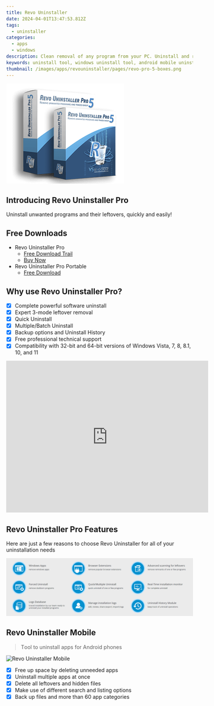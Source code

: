 ```yaml
---
title: Revo Uninstaller
date: 2024-04-01T13:47:53.812Z
tags: 
  - uninstaller
categories: 
  - apps
  - windows
description: Clean removal of any program from your PC. Uninstall and remove programs and software in Windows with Revo Uninstaller Pro easily!
keywords: uninstall tool, windows uninstall tool, android mobile uninstall tool, uninstaller, uninstaller tool, uninstaller software
thumbnail: /images/apps/revouninstaller/pages/revo-pro-5-boxes.png
---
```


![logo box](/images/apps/revouninstaller/pages/revo-pro-5-boxes.png)

## Introducing Revo Uninstaller Pro

Uninstall unwanted programs and their leftovers, quickly and easily!

## Free Downloads

- Revo Uninstaller Pro
  - [Free Download Trail](https://download.revouninstaller.com/download/RevoUninProSetup.exe)
  - [Buy Now](https://store.revouninstaller.com/order/cart.php?PRODS=27889512&QTY=1&AFFILIATE=108875)
- Revo Uninstaller Pro Portable
  - [Free Download](https://store.revouninstaller.com/order/cart.php?PRODS=28472374&QTY=1&AFFILIATE=108875)

## Why use Revo Uninstaller Pro?

- [x] Complete powerful software uninstall
- [x] Expert 3-mode leftover removal
- [x] Quick Uninstall
- [x] Multiple/Batch Uninstall
- [x] Backup options and Uninstall History
- [x] Free professional technical support
- [x] Compatibility with 32-bit and 64-bit versions of Windows Vista, 7, 8, 8.1, 10, and 11

<iframe width="545" height="409" src="https://www.youtube.com/embed/xjhG2t4jrSE" title="Revo Uninstaller Pro 5: New Release" frameborder="0" allow="accelerometer; autoplay; clipboard-write; encrypted-media; gyroscope; picture-in-picture; web-share" allowfullscreen></iframe>

## Revo Uninstaller Pro Features

Here are just a few reasons to choose Revo Uninstaller for all of your uninstallation needs

![Revo Uninstaller Pro Features](/images/apps/revouninstaller/pages/features.png)


## Revo Uninstaller Mobile

> Тool to uninstall apps for Android phones

![Revo Uninstaller Mobile](/images/apps/revouninstaller/pages/site_assets_revo-mobile-video.gif)

- [x] Free up space by deleting unneeded apps
- [x] Uninstall multiple apps at once
- [x] Delete all leftovers and hidden files
- [x] Make use of different search and listing options
- [x] Back up files and more than 60 app categories
